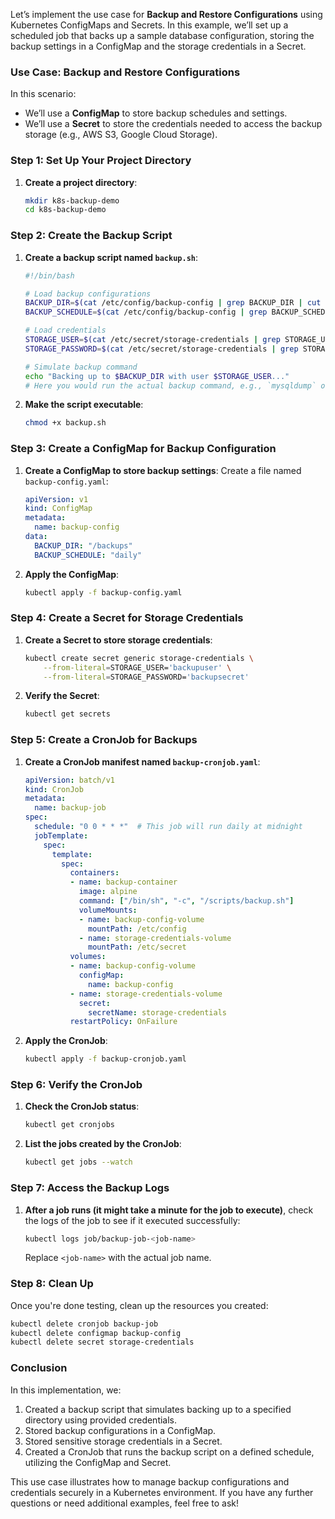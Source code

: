 Let’s implement the use case for **Backup and Restore Configurations** using Kubernetes ConfigMaps and Secrets. In this example, we’ll set up a scheduled job that backs up a sample database configuration, storing the backup settings in a ConfigMap and the storage credentials in a Secret.

### Use Case: Backup and Restore Configurations

In this scenario:
- We’ll use a **ConfigMap** to store backup schedules and settings.
- We’ll use a **Secret** to store the credentials needed to access the backup storage (e.g., AWS S3, Google Cloud Storage).

### Step 1: Set Up Your Project Directory

1. **Create a project directory**:
   ```bash
   mkdir k8s-backup-demo
   cd k8s-backup-demo
   ```

### Step 2: Create the Backup Script

1. **Create a backup script named `backup.sh`**:
   ```bash
   #!/bin/bash

   # Load backup configurations
   BACKUP_DIR=$(cat /etc/config/backup-config | grep BACKUP_DIR | cut -d '=' -f2)
   BACKUP_SCHEDULE=$(cat /etc/config/backup-config | grep BACKUP_SCHEDULE | cut -d '=' -f2)

   # Load credentials
   STORAGE_USER=$(cat /etc/secret/storage-credentials | grep STORAGE_USER | cut -d '=' -f2)
   STORAGE_PASSWORD=$(cat /etc/secret/storage-credentials | grep STORAGE_PASSWORD | cut -d '=' -f2)

   # Simulate backup command
   echo "Backing up to $BACKUP_DIR with user $STORAGE_USER..."
   # Here you would run the actual backup command, e.g., `mysqldump` or AWS CLI
   ```

2. **Make the script executable**:
   ```bash
   chmod +x backup.sh
   ```

### Step 3: Create a ConfigMap for Backup Configuration

1. **Create a ConfigMap to store backup settings**:
   Create a file named `backup-config.yaml`:
   ```yaml
   apiVersion: v1
   kind: ConfigMap
   metadata:
     name: backup-config
   data:
     BACKUP_DIR: "/backups"
     BACKUP_SCHEDULE: "daily"
   ```

2. **Apply the ConfigMap**:
   ```bash
   kubectl apply -f backup-config.yaml
   ```

### Step 4: Create a Secret for Storage Credentials

1. **Create a Secret to store storage credentials**:
   ```bash
   kubectl create secret generic storage-credentials \
       --from-literal=STORAGE_USER='backupuser' \
       --from-literal=STORAGE_PASSWORD='backupsecret'
   ```

2. **Verify the Secret**:
   ```bash
   kubectl get secrets
   ```

### Step 5: Create a CronJob for Backups

1. **Create a CronJob manifest named `backup-cronjob.yaml`**:
   ```yaml
   apiVersion: batch/v1
   kind: CronJob
   metadata:
     name: backup-job
   spec:
     schedule: "0 0 * * *"  # This job will run daily at midnight
     jobTemplate:
       spec:
         template:
           spec:
             containers:
             - name: backup-container
               image: alpine
               command: ["/bin/sh", "-c", "/scripts/backup.sh"]
               volumeMounts:
               - name: backup-config-volume
                 mountPath: /etc/config
               - name: storage-credentials-volume
                 mountPath: /etc/secret
             volumes:
             - name: backup-config-volume
               configMap:
                 name: backup-config
             - name: storage-credentials-volume
               secret:
                 secretName: storage-credentials
             restartPolicy: OnFailure
   ```

2. **Apply the CronJob**:
   ```bash
   kubectl apply -f backup-cronjob.yaml
   ```

### Step 6: Verify the CronJob

1. **Check the CronJob status**:
   ```bash
   kubectl get cronjobs
   ```

2. **List the jobs created by the CronJob**:
   ```bash
   kubectl get jobs --watch
   ```

### Step 7: Access the Backup Logs

1. **After a job runs (it might take a minute for the job to execute)**, check the logs of the job to see if it executed successfully:
   ```bash
   kubectl logs job/backup-job-<job-name>
   ```
   Replace `<job-name>` with the actual job name.

### Step 8: Clean Up

Once you're done testing, clean up the resources you created:

```bash
kubectl delete cronjob backup-job
kubectl delete configmap backup-config
kubectl delete secret storage-credentials
```

### Conclusion

In this implementation, we:
1. Created a backup script that simulates backing up to a specified directory using provided credentials.
2. Stored backup configurations in a ConfigMap.
3. Stored sensitive storage credentials in a Secret.
4. Created a CronJob that runs the backup script on a defined schedule, utilizing the ConfigMap and Secret.

This use case illustrates how to manage backup configurations and credentials securely in a Kubernetes environment. If you have any further questions or need additional examples, feel free to ask!
